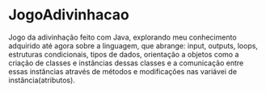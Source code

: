 # JogoAdivinhacao
 Jogo da adivinhação feito com Java, explorando meu conhecimento adquirido até agora sobre
 a linguagem, que abrange: input, outputs, loops, estruturas condicionais, tipos de dados, orientação a objetos como a criação de classes e instâncias dessas classes e a comunicação entre essas instâncias através de métodos e modificações nas variávei de instância(atributos).
